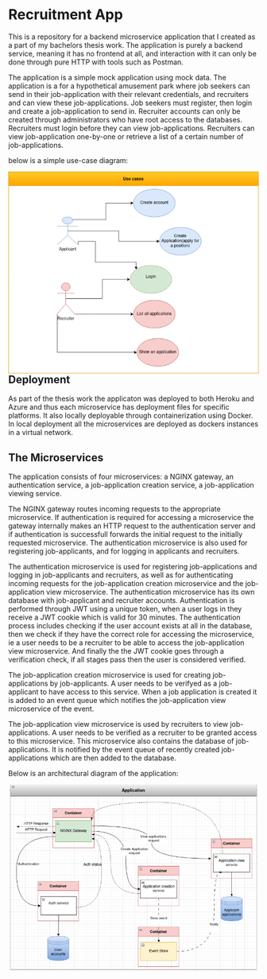 # Recruitment App

This is a repository for a backend microservice application that I created as a part of my bachelors thesis work. 
The application is purely a backend service, meaning it has no frontend at all, and interaction with it can only be done through pure HTTP with tools such as Postman. 

The application is a simple mock application using mock data. The application is a for a hypothetical amusement park where job seekers can send in their job-application with their relevant credentials, and recruiters and can view these job-applications. Job seekers must register, then login and create a job-application to send in. Recruiter accounts can only be created through administrators who have root access to the databases. Recruiters must login before they can view job-applications. Recruiters can view job-application one-by-one or retrieve a list of a certain number of job-applications. 

below is a simple use-case diagram: 

<img style="float: right;" src="readmefiles/usecase.drawio.png">

## Deployment

As part of the thesis work the applicaton was deployed to both Heroku and Azure and thus each microservice has deployment files for specific platforms. It also locally deployable through containerization using Docker. In local deployment all the microservices are deployed as dockers instances in a virtual network. 


## The Microservices

The application consists of four microservices: a NGINX gateway, an authentication service, a job-application creation service, a job-application viewing service.

The NGINX gateway routes incoming requests to the appropriate microservice. If authentication is required for accessing a microservice the gateway internally makes an HTTP request to the authentication server and if authentication is successfull forwards the initial request to the initially requested microservice. The authentication microservice is also used for registering job-applicants, and for logging in applicants and recruiters. 

The authentication microservice is used for registering job-applications and logging in job-applicants and recruiters, as well as for authenticating incoming requests for the job-application creation microservice and the job-application view microservice. The authentication microservice has its own database with job-applicant and recruiter accounts. Authentication is performed through JWT using a unique token, when a user logs in they receive a JWT cookie which is valid for 30 minutes. The authentication process includes checking if the user account exists at all in the database, then we check if they have the correct role for accessing the microservice, ie a user needs to be a recruiter to be able to access the job-application view microservice. And finally the the JWT cookie goes through a verification check, if all stages pass then the user is considered verified. 

The job-application creation microservice is used for creating job-applications by job-applicants. A user needs to be verifyed as a job-applicant to have access to this service. When a job application is created it is added to an event queue which notifies the job-application view microservice of the event. 

The job-application view microservice is used by recruiters to view job-applications. A user needs to be verified as a recruiter to be granted access to this microservice. This microservice also contains the database of job-applications. It is notified by the event queue of recently created job-applications which are then added to the database. 

Below is an architectural diagram of the application: 

<img style="float: right;" src="readmefiles/arch_diagram.png">
